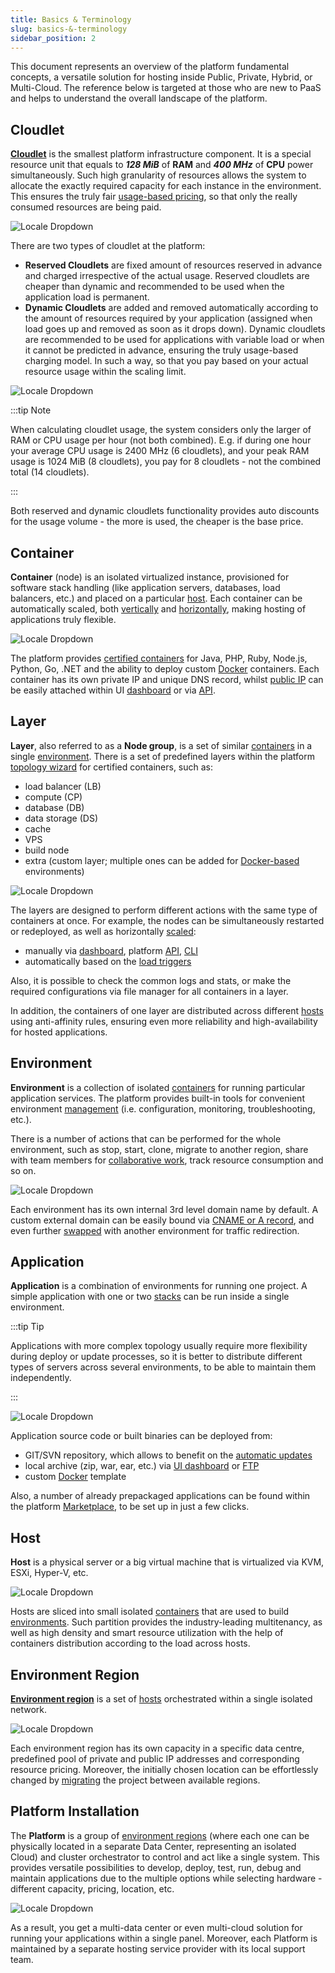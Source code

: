 ```yaml
---
title: Basics & Terminology
slug: basics-&-terminology
sidebar_position: 2
---
```


This document represents an overview of the platform fundamental concepts, a versatile solution for hosting inside Public, Private, Hybrid, or Multi-Cloud. The reference below is targeted at those who are new to PaaS and helps to understand the overall landscape of the platform.

## Cloudlet

[**Cloudlet**](/platform-overview/cloudlet) is the smallest platform infrastructure component. It is a special resource unit that equals to **_128 MiB_** of **RAM** and **_400 MHz_** of **CPU** power simultaneously. Such high granularity of resources allows the system to allocate the exactly required capacity for each instance in the environment. This ensures the truly fair [usage-based pricing](/account-and-pricing/pricing-model-overview), so that only the really consumed resources are being paid.

![Locale Dropdown](./img/BasicsTerminology/01-cloudlet-resource-unit.png)

There are two types of cloudlet at the platform:

- **Reserved Cloudlets** are fixed amount of resources reserved in advance and charged irrespective of the actual usage. Reserved cloudlets are cheaper than dynamic and recommended to be used when the application load is permanent.
- **Dynamic Cloudlets** are added and removed automatically according to the amount of resources required by your application (assigned when load goes up and removed as soon as it drops down). Dynamic cloudlets are recommended to be used for applications with variable load or when it cannot be predicted in advance, ensuring the truly usage-based charging model. In such a way, so that you pay based on your actual resource usage within the scaling limit.

![Locale Dropdown](./img/BasicsTerminology/02-reserved-and-dynamic-cloudlets.png)

:::tip Note

When calculating cloudlet usage, the system considers only the larger of RAM or CPU usage per hour (not both combined). E.g. if during one hour your average CPU usage is 2400 MHz (6 cloudlets), and your peak RAM usage is 1024 MiB (8 cloudlets), you pay for 8 cloudlets - not the combined total (14 cloudlets).

:::

Both reserved and dynamic cloudlets functionality provides auto discounts for the usage volume - the more is used, the cheaper is the base price.

## Container

**Container** (node) is an isolated virtualized instance, provisioned for software stack handling (like application servers, databases, load balancers, etc.) and placed on a particular [host](/platform-overview/basics-&-terminology#host). Each container can be automatically scaled, both [vertically](/application-setting/scaling-and-clustering/automatic-vertical-scaling) and [horizontally](/application-setting/scaling-and-clustering/automatic-horizontal-scaling), making hosting of applications truly flexible.

![Locale Dropdown](./img/BasicsTerminology/03-container-secure-and-isolated-instance.png)

The platform provides [certified containers](/quickstart/software-stack-versions) for Java, PHP, Ruby, Node.js, Python, Go, .NET and the ability to deploy custom [Docker](/container/container-types) containers. Each container has its own private IP and unique DNS record, whilst [public IP](/application-setting/external-access-to-applications/public-ip) can be easily attached within UI [dashboard](/quickstart/dashboard-guide) or via [API](/deployment-tools/api-&-cli/api-overview).

## Layer

**Layer**, also referred to as a **Node group**, is a set of similar [containers](/platform-overview/basics-&-terminology#container) in a single [environment](/platform-overview/basics-&-terminology#environment). There is a set of predefined layers within the platform [topology wizard](/environment-management/setting-up-environment) for certified containers, such as:

- load balancer (LB)
- compute (CP)
- database (DB)
- data storage (DS)
- сache
- VPS
- build node
- extra (custom layer; multiple ones can be added for [Docker-based](/container/container-types) environments)

![Locale Dropdown](./img/BasicsTerminology/04-layer-group-of-similar-containers.png)

The layers are designed to perform different actions with the same type of containers at once. For example, the nodes can be simultaneously restarted or redeployed, as well as horizontally [scaled](/application-setting/scaling-and-clustering/horizontal-scaling):

- manually via [dashboard](/quickstart/dashboard-guide), platform [API](/deployment-tools/api-&-cli/api-overview), [CLI](/deployment-tools/api-&-cli/platform-cli/platform-cli-overview)
- automatically based on the [load triggers](/application-setting/scaling-and-clustering/automatic-horizontal-scaling)

Also, it is possible to check the common logs and stats, or make the required configurations via file manager for all containers in a layer.

In addition, the containers of one layer are distributed across different [hosts](/platform-overview/basics-&-terminology#host) using anti-affinity rules, ensuring even more reliability and high-availability for hosted applications.

## Environment

**Environment** is a collection of isolated [containers](/platform-overview/basics-&-terminology#container) for running particular application services. The platform provides built-in tools for convenient environment [management](/environment-management/setting-up-environment) (i.e. configuration, monitoring, troubleshooting, etc.).

There is a number of actions that can be performed for the whole environment, such as stop, start, clone, migrate to another region, share with team members for [collaborative work](/environment-management/share-environment), track resource consumption and so on.

![Locale Dropdown](./img/BasicsTerminology/05-environment-interconnected-container-layers.png)

Each environment has its own internal 3rd level domain name by default. A custom external domain can be easily bound via [CNAME or A record](/application-setting/domain-name-management/custom-domain-name), and even further [swapped](/application-setting/domain-name-management/swap-domains) with another environment for traffic redirection.

## Application

**Application** is a combination of environments for running one project. A simple application with one or two [stacks](/quickstart/software-stack-versions) can be run inside a single environment.

:::tip Tip

Applications with more complex topology usually require more flexibility during deploy or update processes, so it is better to distribute different types of servers across several environments, to be able to maintain them independently.

:::

![Locale Dropdown](./img/BasicsTerminology/06-application-environments-of-a-single-project.png)

Application source code or built binaries can be deployed from:

- GIT/SVN repository, which allows to benefit on the [automatic updates](/deployment/git-&-svn-auto-deploy/auto-deploy-overview)
- local archive (zip, war, ear, etc.) via [UI dashboard](/quickstart/dashboard-guide) or [FTP](/deployment-tools/ftp-ftps-support)
- custom [Docker](/container/container-types) template

Also, a number of already prepackaged applications can be found within the platform [Marketplace](/deployment-tools/cloud-scripting-&-jps/marketplace), to be set up in just a few clicks.

## Host

**Host** is a physical server or a big virtual machine that is virtualized via KVM, ESXi, Hyper-V, etc.

![Locale Dropdown](./img/BasicsTerminology/07-host-physical-or-virtual-server.png)

Hosts are sliced into small isolated [containers](/platform-overview/basics-&-terminology#container) that are used to build [environments](/platform-overview/basics-&-terminology#environment). Such partition provides the industry-leading multitenancy, as well as high density and smart resource utilization with the help of containers distribution according to the load across hosts.

## Environment Region

**[Environment region](/environment-management/environment-regions/choosing-a-region)** is a set of [hosts](/platform-overview/basics-&-terminology#host) orchestrated within a single isolated network.

![Locale Dropdown](./img/BasicsTerminology/08-environment-region-hosts-group.png)

Each environment region has its own capacity in a specific data centre, predefined pool of private and public IP addresses and corresponding resource pricing. Moreover, the initially chosen location can be effortlessly changed by [migrating](/environment-management/environment-regions/migration-between-regions) the project between available regions.

## Platform Installation

The **Platform** is a group of [environment regions](/platform-overview/basics-&-terminology#environment-region) (where each one can be physically located in a separate Data Center, representing an isolated Cloud) and cluster orchestrator to control and act like a single system. This provides versatile possibilities to develop, deploy, test, run, debug and maintain applications due to the multiple options while selecting hardware - different capacity, pricing, location, etc.

![Locale Dropdown](./img/BasicsTerminology/09-platform-orchestrator-environment-regions.png)

As a result, you get a multi-data center or even multi-cloud solution for running your applications within a single panel. Moreover, each Platform is maintained by a separate hosting service provider with its local support team.
